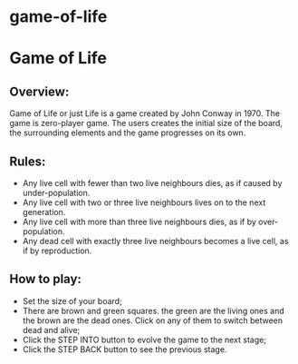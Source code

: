 # game-of-life

Game of Life
==============

Overview:
--------------

Game of Life or just Life is a game created by John Conway in 1970. The game is zero-player game. The users creates the initial size of the board, the surrounding elements and the game progresses on its own.

Rules:
--------------

- Any live cell with fewer than two live neighbours dies, as if caused by under-population.
- Any live cell with two or three live neighbours lives on to the next generation.
- Any live cell with more than three live neighbours dies, as if by over-population.
- Any dead cell with exactly three live neighbours becomes a live cell, as if by reproduction.

How to play:
--------------

- Set the size of your board;
- There are brown and green squares. the green are the living ones and the brown are the dead ones. Click on any of them to switch between dead and alive;
- Click the STEP INTO button to evolve the game to the next stage;
- Click the STEP BACK button to see the previous stage.